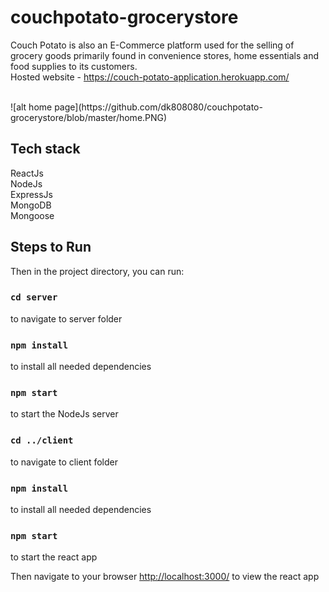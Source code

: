 # couchpotato-grocerystore

Couch Potato is also an E-Commerce platform used for the selling of grocery goods primarily found in convenience stores, home essentials and food supplies to its customers. <br/>
Hosted website - https://couch-potato-application.herokuapp.com/

<br/>
![alt home page](https://github.com/dk808080/couchpotato-grocerystore/blob/master/home.PNG)

## Tech stack 
ReactJs<br/>
NodeJs<br/>
ExpressJs<br/>
MongoDB <br/>
Mongoose


## Steps to Run 
Then in the project directory, you can run:

### `cd server`
to navigate to server folder

### `npm install`
to install all needed dependencies

### `npm start`
to start the NodeJs server

### `cd ../client`
to navigate to client folder

### `npm install`
to install all needed dependencies

### `npm start`
to start the react app

Then navigate to your browser <a href="http://localhost:3000/">http://localhost:3000/</a> to view the react app
<br/>

